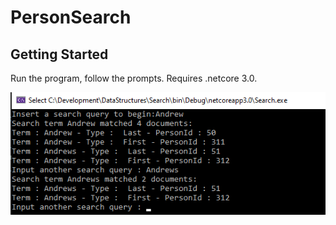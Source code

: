 # PersonSearch

## Getting Started
Run the program, follow the prompts.  Requires .netcore 3.0.

![Example](https://github.com/andrewmamunes/PersonSearch/blob/master/img/SearchExample.png)
 
